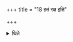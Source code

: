 +++
title = "18 हतं रक्ष इति"

+++

<details><summary>थिते</summary>

हतं रक्ष इति स्रुवमनुप्रहृत्यावधिष्म रक्ष इत्युपतिष्ठते १८
</details>
